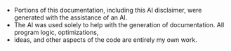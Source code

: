  * Portions of this documentation, including this AI disclaimer, were generated with the assistance of an AI. 
 * The AI was used solely to help with the generation of documentation. All program logic, optimizations, 
 * ideas, and other aspects of the code are entirely my own work.
